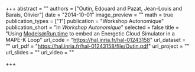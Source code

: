 +++
abstract = ""
authors = ["Outin, Edouard and Pazat, Jean-Louis and Barais, Olivier"]
date = "2014-10-01"
image_preview = ""
math = true
publication_types = ["1"]
publication = "Workshop Autonomique"
publication_short = "In *Workshop Autonomique*"
selected = false
title = "Using Models@Run.time to embed an Energetic Cloud Simulator in a MAPE-K Loop"
url_code = "https://hal.inria.fr/hal-01243158"
url_dataset = ""
url_pdf = "https://hal.inria.fr/hal-01243158/file/Outin.pdf"
url_project = ""
url_slides = ""
url_video = ""

+++

